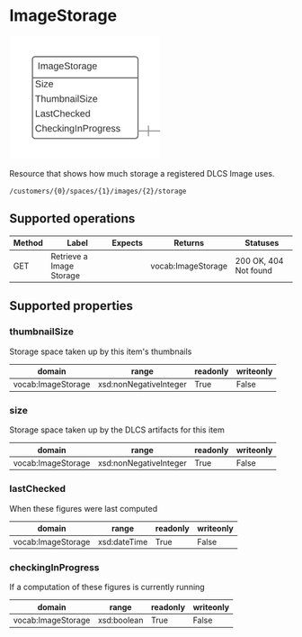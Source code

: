 # ImageStorage

![](imagestorage.png)


Resource that shows how much storage a registered DLCS Image uses. 


```
/customers/{0}/spaces/{1}/images/{2}/storage
```


## Supported operations


| Method | Label                    | Expects | Returns            | Statuses              |
|--------|--------------------------|---------|--------------------|-----------------------|
| GET    | Retrieve a Image Storage |         | vocab:ImageStorage | 200 OK, 404 Not found |


## Supported properties


### thumbnailSize

Storage space taken up by this item's thumbnails


| domain             | range                  | readonly | writeonly |
|--------------------|------------------------|----------|-----------|
| vocab:ImageStorage | xsd:nonNegativeInteger | True     | False     |


### size

Storage space taken up by the DLCS artifacts for this item


| domain             | range                  | readonly | writeonly |
|--------------------|------------------------|----------|-----------|
| vocab:ImageStorage | xsd:nonNegativeInteger | True     | False     |


### lastChecked

When these figures were last computed


| domain             | range        | readonly | writeonly |
|--------------------|--------------|----------|-----------|
| vocab:ImageStorage | xsd:dateTime | True     | False     |


### checkingInProgress

If a computation of these figures is currently running


| domain             | range       | readonly | writeonly |
|--------------------|-------------|----------|-----------|
| vocab:ImageStorage | xsd:boolean | True     | False     |

